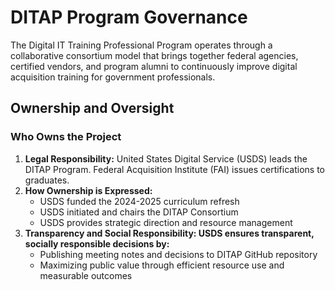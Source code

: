 # DITAP Program Governance

The Digital IT Training Professional Program operates through a collaborative consortium model that brings together federal agencies, certified vendors, and program alumni to continuously improve digital acquisition training for government professionals.

## Ownership and Oversight

### Who Owns the Project

1. **Legal Responsibility:** United States Digital Service (USDS) leads the DITAP Program. Federal Acquisition Institute (FAI) issues certifications to graduates.  
2. **How Ownership is Expressed:**  
   * USDS funded the 2024-2025 curriculum refresh  
   * USDS initiated and chairs the DITAP Consortium  
   * USDS provides strategic direction and resource management  
3. **Transparency and Social Responsibility: USDS ensures transparent, socially responsible decisions by:**  
   * Publishing meeting notes and decisions to DITAP GitHub repository  
   * Maximizing public value through efficient resource use and measurable outcomes

